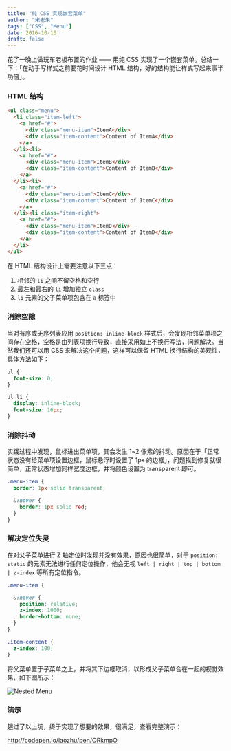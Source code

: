 ```yaml
---
title: "纯 CSS 实现嵌套菜单"
author: "米老朱"
tags: ["CSS", "Menu"]
date: 2016-10-10
draft: false
---
```


花了一晚上做玩车老板布置的作业 —— 用纯 CSS 实现了一个嵌套菜单。总结一下：「在动手写样式之前要花时间设计 HTML 结构，好的结构能让样式写起来事半功倍」。

<!--more-->

### HTML 结构

```html
<ul class="menu">
  <li class="item-left">
    <a href="#">
      <div class="menu-item">ItemA</div>
      <div class="item-content">Content of ItemA</div>
    </a>
  </li><li>
    <a href="#">
      <div class="menu-item">ItemB</div>
      <div class="item-content">Content of ItemB</div>
    </a>
  </li><li>
    <a href="#">
      <div class="menu-item">ItemC</div>
      <div class="item-content">Content of ItemC</div>
    </a>
  </li><li class="item-right">
    <a href="#">
      <div class="menu-item">ItemD</div>
      <div class="item-content">Content of ItemD</div>
    </a>
  </li>
</ul>
```

在 HTML 结构设计上需要注意以下三点：

1. 相邻的 `li` 之间不留空格和空行
2. 最左和最右的 `li` 增加独立 `class`
3. `li` 元素的父子菜单项包含在 `a` 标签中

### 消除空隙

当对有序或无序列表应用 `position: inline-block` 样式后，会发现相邻菜单项之间存在空格，空格是由列表项换行导致，直接采用如上不换行写法，问题解决。当然我们还可以用 CSS 来解决这个问题，这样可以保留 HTML 换行结构的美观性，具体方法如下：

```css
ul {
  font-size: 0;
}

ul li {
  display: inline-block;
  font-size: 16px;
}
```

### 消除抖动

实践过程中发现，鼠标进出菜单项，其会发生 1~2 像素的抖动。原因在于「正常状态没有给菜单项设置边框，鼠标悬浮时设置了 1px 的边框」，问题找到修复就很简单，正常状态增加同样宽度边框，并将颜色设置为 transparent 即可。

```css
.menu-item {
  border: 1px solid transparent;

  &:hover {
    border: 1px solid red;
  }
}
```

### 解决定位失灵

在对父子菜单进行 Z 轴定位时发现并没有效果，原因也很简单，对于 `position: static` 的元素无法进行任何定位操作，他会无视 `left | right | top | bottom | z-index` 等所有定位指令。

```css
.menu-item {

  &:hover {
    position: relative;
    z-index: 1000;
    border-bottom: none;
  }
}

.item-content {
  z-index: 100;
}
```

将父菜单置于子菜单之上，并将其下边框取消，以形成父子菜单合在一起的视觉效果，如下图所示：

![Nested Menu](/media/posts/pure-css-nest-menu/01.png)

### 演示

趟过了以上坑，终于实现了想要的效果，很满足，查看完整演示：

<http://codepen.io/laozhu/pen/ORkmpO>
